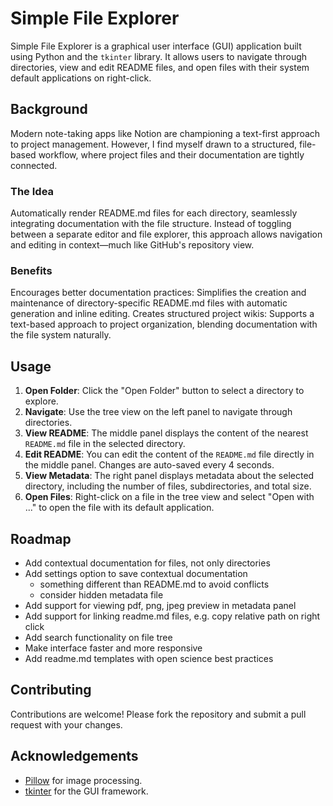 # Simple File Explorer

Simple File Explorer is a graphical user interface (GUI) application built using Python and the `tkinter` library. It allows users to navigate through directories, view and edit README files, and open files with their system default applications on right-click.

## Background

Modern note-taking apps like Notion are championing a text-first approach to project management. However, I find myself drawn to a structured, file-based workflow, where project files and their documentation are tightly connected.

### The Idea

Automatically render README.md files for each directory, seamlessly integrating documentation with the file structure. Instead of toggling between a separate editor and file explorer, this approach allows navigation and editing in context—much like GitHub's repository view.

### Benefits

Encourages better documentation practices: Simplifies the creation and maintenance of directory-specific README.md files with automatic generation and inline editing.
Creates structured project wikis: Supports a text-based approach to project organization, blending documentation with the file system naturally.

## Usage

1. **Open Folder**: Click the "Open Folder" button to select a directory to explore.
2. **Navigate**: Use the tree view on the left panel to navigate through directories.
3. **View README**: The middle panel displays the content of the nearest `README.md` file in the selected directory.
4. **Edit README**: You can edit the content of the `README.md` file directly in the middle panel. Changes are auto-saved every 4 seconds.
5. **View Metadata**: The right panel displays metadata about the selected directory, including the number of files, subdirectories, and total size.
6. **Open Files**: Right-click on a file in the tree view and select "Open with ..." to open the file with its default application.

## Roadmap

- Add contextual documentation for files, not only directories
- Add settings option to save contextual documentation
  - something different than README.md to avoid conflicts
  - consider hidden metadata file
- Add support for viewing pdf, png, jpeg preview in metadata panel
- Add support for linking readme.md files, e.g. copy relative path on right click
- Add search functionality on file tree
- Make interface faster and more responsive
- Add readme.md templates with open science best practices

## Contributing

Contributions are welcome! Please fork the repository and submit a pull request with your changes.

## Acknowledgements

- [Pillow](https://python-pillow.org/) for image processing.
- [tkinter](https://docs.python.org/3/library/tkinter.html) for the GUI framework.
